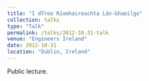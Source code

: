 ```yaml
---
title: "I dTreo Ríomhaireachta Lán-Ghaeilge"
collection: talks
type: "Talk"
permalink: /talks/2012-10-31-talk
venue: "Engineers Ireland"
date: 2012-10-31
location: "Dublin, Ireland"
---
```


Public lecture.
